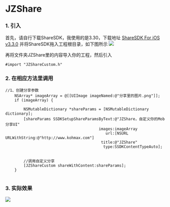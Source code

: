 # JZShare
### 1. 引入
首先，请自行下载ShareSDK，我使用的是3.30，下载地址 [ShareSDK For iOS v3.3.0](http://www.mob.com/#/downloadDetail/ShareSDK/ios)
并将ShareSDK拖入工程根目录，如下图所示
![](http://img.blog.csdn.net/20160528061802974)

再将文件夹JZShare里的内容导入你的工程，然后引入

```
#import "JZShareCustom.h"
```

### 2. 在相应方法里调用

```
//1、创建分享参数
    NSArray* imageArray = @[[UIImage imageNamed:@"分享里的图片.png"]];
    if (imageArray) {
        
        NSMutableDictionary *shareParams = [NSMutableDictionary dictionary];
        [shareParams SSDKSetupShareParamsByText:@"JZShare，自定义你的Mob分享UI"
                                         images:imageArray
                                            url:[NSURL URLWithString:@"http://www.kohmax.com"]
                                          title:@"JZShare"
                                           type:SSDKContentTypeAuto];
        
        
        //调用自定义分享
        [JZShareCustom shareWithContent:shareParams];
    }
    
```

### 3. 实际效果
![](http://img.blog.csdn.net/20160527173335746)
